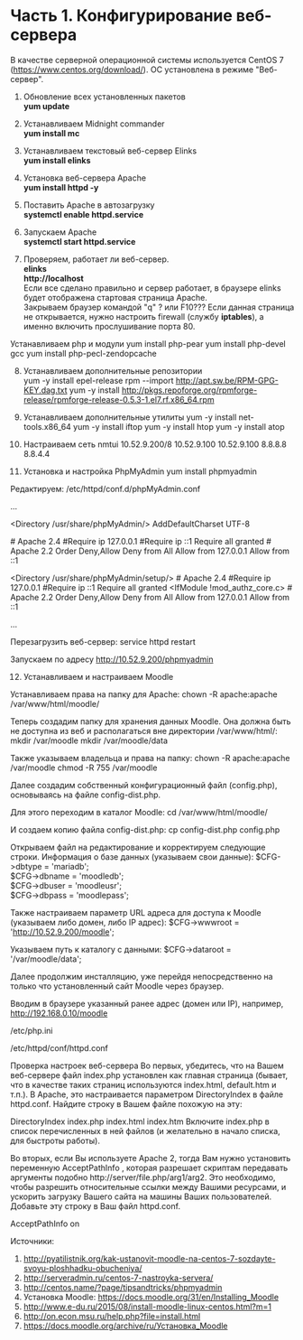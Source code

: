 # Часть 1. Конфигурирование веб-сервера

В качестве серверной операционной системы используется CentOS 7 (https://www.centos.org/download/).
ОС установлена в режиме "Веб-сервер".

1. Обновление всех установленных пакетов<br>
<b>yum update</b>

2. Устанавливаем Midnight commander<br>
<b>yum install mc</b>

3. Устанавливаем текстовый веб-сервер Elinks<br>
<b>yum install elinks</b>

4. Установка веб-сервера Apache<br>
<b>yum install httpd -y</b>

5. Поставить Apache в автозагрузку<br>
<b>systemctl enable httpd.service</b>

6. Запускаем Apache<br>
<b>systemctl start httpd.service</b>

7. Проверяем, работает ли веб-сервер.<br>
<b>elinks</b><br>
<b>http://localhost</b><br>
Если все сделано правильно и сервер работает, в браузере elinks будет отображена стартовая страница Apache.<br>
Закрываем браузер командой "q" ? или F10???
Если данная страница не открывается, нужно настроить firewall (службу <strong>iptables</strong>), а именно включить прослушивание порта 80.


Устанавливаем php и модули
yum install php-pear
yum install php-devel gcc
yum install php-pecl-zendopcache

8. Устанавливаем дополнительные репозитории<br>
yum -y install epel-release
rpm --import http://apt.sw.be/RPM-GPG-KEY.dag.txt
yum -y install http://pkgs.repoforge.org/rpmforge-release/rpmforge-release-0.5.3-1.el7.rf.x86_64.rpm

9. Устанавливаем дополнительные утилиты
yum -y install net-tools.x86_64
yum -y install iftop
yum -y install htop
yum -y install atop

10. Настраиваем сеть
nmtui
10.52.9.200/8
10.52.9.100
10.52.9.100
8.8.8.8
8.8.4.4

11. Установка и настройка PhpMyAdmin
yum install phpmyadmin

Редактируем: /etc/httpd/conf.d/phpMyAdmin.conf

...

<Directory /usr/share/phpMyAdmin/>
   AddDefaultCharset UTF-8
 
   <IfModule mod_authz_core.c>
     # Apache 2.4
     <RequireAny>
       #Require ip 127.0.0.1
       #Require ip ::1
       Require all granted
     </RequireAny>
   </IfModule>
   <IfModule !mod_authz_core.c>
     # Apache 2.2
     Order Deny,Allow
     Deny from All
     Allow from 127.0.0.1
     Allow from ::1
   </IfModule>
</Directory>
 
<Directory /usr/share/phpMyAdmin/setup/>
   <IfModule mod_authz_core.c>
     # Apache 2.4
     <RequireAny>
       #Require ip 127.0.0.1
       #Require ip ::1
       Require all granted
     </RequireAny>
   </IfModule>
   <IfModule !mod_authz_core.c>
     # Apache 2.2
     Order Deny,Allow
     Deny from All
     Allow from 127.0.0.1
     Allow from ::1
   </IfModule>
</Directory>

...


Перезагрузить веб-сервер:
service httpd restart

Запускаем по адресу http://10.52.9.200/phpmyadmin 

12. Устанавливаем и настраиваем Moodle


Устанавливаем права на папку для Apache:
chown -R apache:apache /var/www/html/moodle/

Теперь создадим папку для хранения данных Moodle. Она должна быть не доступна из веб и располагаться вне директории /var/www/html/:
mkdir /var/moodle
mkdir /var/moodle/data

Также указываем владельца и права на папку:
chown -R apache:apache /var/moodle
chmod -R 755 /var/moodle

Далее создадим собственный конфигурационный файл (config.php), основываясь на файле config-dist.php.

Для этого переходим в каталог Moodle:
cd /var/www/html/moodle/

И создаем копию файла config-dist.php:
cp config-dist.php config.php

Открываем файл на редактирование и корректируем следующие строки.
Информация о базе данных (указываем свои данные):
$CFG->dbtype    = 'mariadb';     
$CFG->dbname    = 'moodledb';    
$CFG->dbuser    = 'moodleusr';  
$CFG->dbpass    = 'moodlepass'; 

Также настраиваем параметр URL адреса для доступа к Moodle (указываем либо домен, либо IP адрес):
$CFG->wwwroot   = 'http://10.52.9.200/moodle';

Указываем путь к каталогу с данными:
$CFG->dataroot  = '/var/moodle/data';

Далее продолжим инсталляцию, уже перейдя непосредственно на только что установленный сайт Moodle через браузер.

Вводим в браузере указанный ранее адрес (домен или IP), например, http://192.168.0.10/moodle



/etc/php.ini

/etc/httpd/conf/httpd.conf




Проверка настроек веб-сервера
Во первых, убедитесь, что на Вашем веб-сервере файл index.php установлен как главная страница (бывает, что в качестве таких страниц используются index.html, default.htm и т.п.). В Apache, это настраивается параметром DirectoryIndex в файле httpd.conf. Найдите строку в Вашем файле похожую на эту:

DirectoryIndex index.php index.html index.htm
Включите index.php в список перечисленных в ней файлов (и желательно в начало списка, для быстроты работы).

Во вторых, если Вы используете Apache 2, тогда Вам нужно установить переменную AcceptPathInfo , которая разрешает скриптам передавать аргументы подобно http://server/file.php/arg1/arg2. Это необходимо, чтобы разрешить относительные ссылки между Вашими ресурсами, и ускорить загрузку Вашего сайта на машины Ваших пользователей. Добавьте эту строку в Ваш файл httpd.conf.

AcceptPathInfo on



Источники:
1. http://pyatilistnik.org/kak-ustanovit-moodle-na-centos-7-sozdayte-svoyu-ploshhadku-obucheniya/
2. http://serveradmin.ru/centos-7-nastroyka-servera/
3. http://centos.name/?page/tipsandtricks/phpmyadmin
4. Установка Moodle: https://docs.moodle.org/31/en/Installing_Moodle
5. http://www.e-du.ru/2015/08/install-moodle-linux-centos.html?m=1
6. http://on.econ.msu.ru/help.php?file=install.html
7. https://docs.moodle.org/archive/ru/Установка_Moodle
